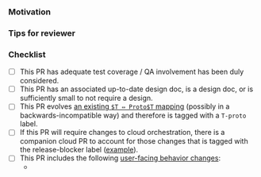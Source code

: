 <!--
Describe the contents of the PR briefly but completely.

If you write detailed commit messages, it is acceptable to copy/paste them
here, or write "see commit messages for details." If there is only one commit
in the PR, GitHub will have already added its commit message above.
-->

### Motivation

<!--
Which of the following best describes the motivation behind this PR?

  * This PR fixes a recognized bug.

    [Ensure issue is linked somewhere.]

  * This PR adds a known-desirable feature.

    [Ensure issue is linked somewhere.]

  * This PR fixes a previously unreported bug.

    [Describe the bug in detail, as if you were filing a bug report.]

  * This PR adds a feature that has not yet been specified.

    [Write a brief specification for the feature, including justification
     for its inclusion in Materialize, as if you were writing the original
     feature specification.]

   * This PR refactors existing code.

    [Describe what was wrong with the existing code, if it is not obvious.]
-->

### Tips for reviewer

<!--
Leave some tips for your reviewer, like:

    * The diff is much smaller if viewed with whitespace hidden.
    * [Some function/module/file] deserves extra attention.
    * [Some function/module/file] is pure code movement and only needs a skim.

Delete this section if no tips.
-->

### Checklist

- [ ] This PR has adequate test coverage / QA involvement has been duly considered.
- [ ] This PR has an associated up-to-date design doc, is a design doc, or is sufficiently small to not require a design.
  <!-- Reference the design in the description. -->
- [ ] This PR evolves [an existing `$T ⇔ Proto$T` mapping](https://github.com/MaterializeInc/materialize/blob/main/doc/developer/command-and-response-binary-encoding.md) (possibly in a backwards-incompatible way) and therefore is tagged with a `T-proto` label.
- [ ] If this PR will require changes to cloud orchestration, there is a companion cloud PR to account for those changes that is tagged with the release-blocker label ([example](https://github.com/MaterializeInc/cloud/pull/5021)).
  <!-- Ask in #team-cloud on Slack if you need help preparing the cloud PR. -->
- [ ] This PR includes the following [user-facing behavior changes](https://github.com/MaterializeInc/materialize/blob/main/doc/developer/guide-changes.md#what-changes-require-a-release-note):
  - <!-- Add release notes here or explicitly state that there are no user-facing behavior changes. -->
